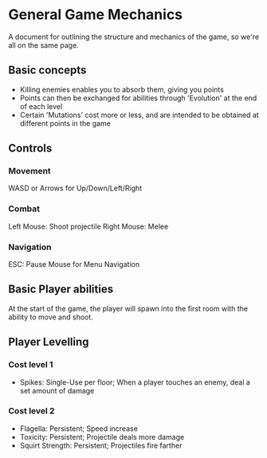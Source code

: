 # General Game Mechanics

A document for outlining the structure and mechanics of the game, so we're all on the same page.

## Basic concepts
* Killing enemies enables you to absorb them, giving you points
* Points can then be exchanged for abilities through 'Evolution' at the end of each level
* Certain 'Mutations' cost more or less, and are intended to be obtained at different points in the game
## Controls
### Movement
WASD or Arrows for Up/Down/Left/Right

### Combat
Left Mouse: Shoot projectile
Right Mouse: Melee

### Navigation
ESC: Pause
Mouse for Menu Navigation

## Basic Player abilities
At the start of the game, the player will spawn into the first room with the ability to move and shoot.

## Player Levelling
### Cost level 1
* Spikes: Single-Use per floor; When a player touches an enemy, deal a set amount of damage

### Cost level 2
* Flagella: Persistent; Speed increase
* Toxicity: Persistent; Projectile deals more damage
* Squirt Strength: Persistent; Projectiles fire farther
